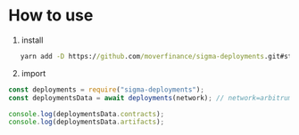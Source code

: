 # How to use

1. install

```cmd
   yarn add -D https://github.com/moverfinance/sigma-deployments.git#staging
```

2. import

```js
const deployments = require("sigma-deployments");
const deploymentsData = await deployments(network); // network=arbitrumGoerli | arbitrum

console.log(deploymentsData.contracts);
console.log(deploymentsData.artifacts);
```

